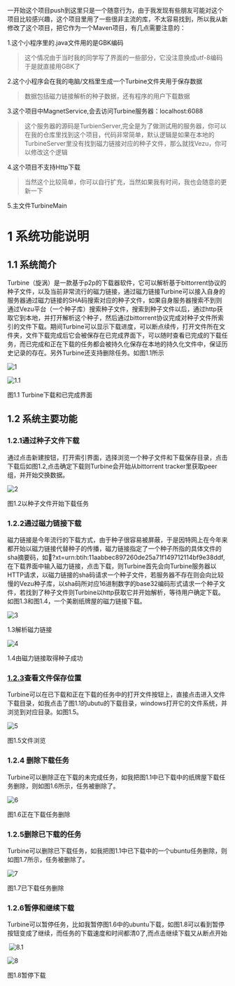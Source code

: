 一开始这个项目push到这里只是一个随意行为，由于我发现有些朋友可能对这个项目比较感兴趣，这个项目里用了一些很非主流的库，不太容易找到，所以我从新修改了这个项目，把它作为一个Maven项目，有几点需要注意的：

1.这个小程序里的.java文件用的是GBK编码
>这个情况由于当时我的同学写了界面的一些部分，它没注意换成utf-8编码于是就直接用GBK了

2.这个小程序会在我的电脑/文档里生成一个Turbine文件夹用于保存数据
>数据包括磁力链接解析的种子数据，还有程序的用户下载数据

3.这个项目中MagnetService,会去访问Turbine服务器：localhost:6088
>这个服务器的源码是TurbienServer,完全是为了做测试用的服务器，你可以在我的仓库里找到这个项目，代码非常简单，默认逻辑是如果在本地的TurbineServer里没有找到磁力链接对应的种子文件，那么就找Vezu，你可以修改这个逻辑

4.这个项目不支持Http下载
>当然这个比较简单，你可以自行扩充，当然如果我有时间，我也会随意的更新一下

5.主文件TurbineMain



# 1 系统功能说明

## 1.1      系统简介

Turbine（旋涡）是一款基于p2p的下载器软件，它可以解析基于bittorrent协议的种子文件，以及当前非常流行的磁力链接，通过磁力链接Turbine可以接入自身的服务器通过磁力链接的SHA码搜索对应的种子文件，如果自身服务器搜索不到则通过Vezu平台（一个种子库）搜索种子文件，搜索到种子文件以后，通过http获取它到本地，并打开解析这个种子，然后通过bittorrent协议完成对种子文件所索引的文件下载。期间Turbine可以显示下载进度，可以断点续传，打开文件所在文件夹，文件下载完成后它会被保存在已完成界面下，可以随时查看已完成的下载任务，而已完成和正在下载的任务都会被持久化保存在本地的持久化文件中，保证历史记录的存在。另外Turbine还支持删除任务。如图1.1所示

![1](https://github.com/EternalSaul/Turbine/raw/master/turbine_img/1.png) 

![1.1](https://github.com/EternalSaul/Turbine/raw/master/turbine_img/1.1.png)

图1.1 Turbine下载和已完成界面

## 1.2      系统主要功能  

### 1.2.1通过种子文件下载

通过点击新建按钮，打开索引界面，选择浏览一个种子文件和下载保存目录，点击下载后如图1.2,点击确定下载则Turbine会开始从bittorrent tracker里获取peer组，并开始交换数据。

 ![2](https://github.com/EternalSaul/Turbine/raw/master/turbine_img/2.png)

图1.2以种子文件开始下载任务

### 1.2.2通过磁力链接下载

磁力链接是今年流行的下载方式，由于种子很容易被屏蔽，于是因特网上在今年来都开始以磁力链接代替种子的传播，磁力链接指定了一个种子所指的具体文件的sha摘要码，如:magnet:?xt=urn:btih:11aabbec897260de25a71f149712114bf9e38ddf,在下载界面中输入磁力链接，点击下载，则Turbine首先会向Turbine服务器以HTTP请求，以磁力链接的sha码请求一个种子文件，若服务器不存在则会向比较慢的Vezu种子库，以sha码所对应16进制数字的base32编码形式请求一个种子文件，若找到了种子文件则Turbine以http获取它并开始解析，等待用户确定下载。如图1.3和图1.4，一个美剧纸牌屋的磁力链接下载。

 ![3](https://github.com/EternalSaul/Turbine/raw/master/turbine_img/3.png)

1.3解析磁力链接

 

 ![4](https://github.com/EternalSaul/Turbine/raw/master/turbine_img/4.png)

1.4由磁力链接取得种子成功

### [1.2.3]()查看文件保存位置

Turbine可以在已下载和正在下载的任务中的打开文件按钮上，直接点击进入文件下载目录，如我点击了图1.1的ubutu的下载目录，windows打开它的文件系统，并浏览到对应目录。如图1.5。

 ![5](https://github.com/EternalSaul/Turbine/raw/master/turbine_img/5.png)

图1.5文件浏览

### 1.2.4 删除下载任务

Turbine可以删除正在下载的未完成任务，如我把图1.1中已下载中的纸牌屋下载任务删除，则如图1.6所示，任务被删除了。

 ![6](https://github.com/EternalSaul/Turbine/raw/master/turbine_img/6.png)

图1.6正在下载任务删除

### 1.2.5删除已下载的任务

Turbine可以删除已下载任务，如我把图1.1中已下载中的一个ubuntu任务删除，则如图1.7所示，任务被删除了。

 ![7](https://github.com/EternalSaul/Turbine/raw/master/turbine_img/7.png)

图1.7已下载任务删除

### 1.2.6暂停和继续下载

Turbine可以暂停任务，比如我暂停图1.6中的ubuntu下载，如图1.8可以看到暂停按钮变成了继续，而任务的下载速度和时间都清0了,而点击继续下载又从断点开始

​     ![8.1](https://github.com/EternalSaul/Turbine/raw/master/turbine_img/8.1.png)

![8](https://github.com/EternalSaul/Turbine/raw/master/turbine_img/8.png)

图1.8暂停下载